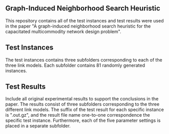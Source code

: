 ## Graph-Induced Neighborhood Search Heuristic


This repository contains all of the test instances and test results were used in the paper "A graph-induced neighborhood search heuristic for the capacitated multicommodity network design problem".

## Test Instances

The test instances contains three subfolders corresponding to each of the three link models. Each subfolder contains 81 randomly generated instances.

## Test Results

Include all original experimental results to support the conclusions in the paper. The results consist of three subfolders corresponding to the three different link models. The suffix of the test result for each specific instance is ".out.gz", and the result file name one-to-one correspondence the specific test instance. Furthermore, each of the five parameter settings is placed in a separate subfolder.


